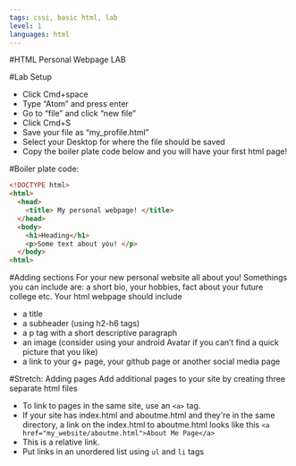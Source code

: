 ```yaml
---
tags: cssi, basic html, lab
level: 1
languages: html
---
```


#HTML Personal Webpage LAB

#Lab Setup
+	Click Cmd+space
+ Type “Atom” and press enter
+ Go to “file” and click “new file”
+ Click Cmd+S
+ Save your file as “my_profile.html”
+ Select your Desktop for where the file should be saved
+ Copy the boiler plate code below and you will have your first html page!

#Boiler plate code:
```html
<!DOCTYPE html>
<html>   
  <head> 
    <title> My personal webpage! </title>   
  </head>   
  <body>
    <h1>Heading</h1> 
    <p>Some text about you! </p> 
  </body> 
<html>
```
#Adding sections
For your new personal website all about you! Somethings you can include are: a short bio, your hobbies, fact about your future college etc. Your html webpage should include
+ a title
+ a subheader (using h2-h6 tags)
+	a p tag with a short descriptive paragraph
+	an image (consider using your android Avatar if you can’t find a quick picture that you like)
+	a link  to your g+ page, your github page  or another social media page

#Stretch: Adding pages
Add additional pages to your site by creating three separate html files
+	To link to pages in the same site, use an `<a>` tag.
+	If your site has index.html and aboutme.html and they're in the same directory, a link on the index.html to aboutme.html looks like this
`<a href="my_website/aboutme.html">About Me Page</a>`
+ This is a relative link.
+	Put links in an unordered list using `ul` and `li` tags
